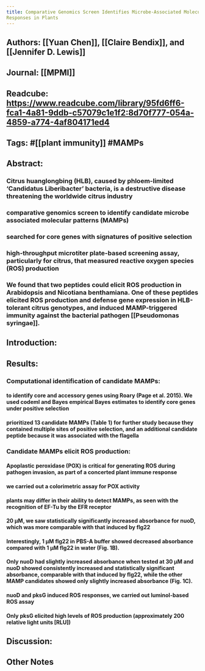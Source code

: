 ```yaml
---
title: Comparative Genomics Screen Identifies Microbe-Associated Molecular Patterns from ‘Candidatus Liberibacter’ spp. That Elicit Immune 
Responses in Plants
---
```


## **Authors**: [[Yuan Chen]], [[Claire Bendix]], and [[Jennifer D. Lewis]]

## **Journal**: [[MPMI]]

## **Readcube**: https://www.readcube.com/library/95fd6ff6-fca1-4a81-9ddb-c57079c1e1f2:8d70f777-054a-4859-a774-4af804171ed4

## **Tags**: #[[plant immunity]] #MAMPs
## **Abstract**:
### Citrus huanglongbing (HLB), caused by phloem-limited ‘Candidatus Liberibacter’ bacteria, is a destructive disease threatening the worldwide citrus industry

### comparative genomics screen to identify candidate microbe associated molecular patterns (MAMPs)

### searched for core genes with signatures of positive selection

### high-throughput microtiter plate-based screening assay, particularly for citrus, that measured reactive oxygen species (ROS) production

### We found that two peptides could elicit ROS production in Arabidopsis and Nicotiana benthamiana. One of these peptides elicited ROS production and defense gene expression in HLB-tolerant citrus genotypes, and induced MAMP-triggered immunity against the bacterial pathogen [[Pseudomonas syringae]].

## **Introduction**:

## **Results**:
### **Computational identification of candidate MAMPs**:
#### to identify core and accessory genes using Roary (Page et al. 2015). We used codeml and Bayes empirical Bayes estimates to identify core genes under positive selection

#### prioritized 13 candidate MAMPs (Table 1) for further study because they contained multiple sites of positive selection, and an additional candidate peptide because it was associated with the flagella

### **Candidate MAMPs elicit ROS production**:
#### Apoplastic peroxidase (POX) is critical for generating ROS during pathogen invasion, as part of a concerted plant immune response 

#### we carried out a colorimetric assay for POX activity

#### plants may differ in their ability to detect MAMPs, as seen with the recognition of EF-Tu by the EFR receptor

#### 20 µM, we saw statistically significantly increased absorbance for nuoD, which was more comparable with that induced by flg22

#### Interestingly, 1 µM flg22 in PBS-A buffer showed decreased absorbance compared with 1 µM flg22 in water (Fig. 1B).

#### Only nuoD had slightly increased absorbance when tested at 30 µM and nuoD showed consistently increased and statistically significant absorbance, comparable with that induced by flg22, while the other MAMP candidates showed only slightly increased absorbance (Fig. 1C).

#### nuoD and pksG induced ROS responses, we carried out luminol-based ROS assay

#### Only pksG elicited high levels of ROS production (approximately 200 relative light units [RLU])

## **Discussion**:

## Other Notes
